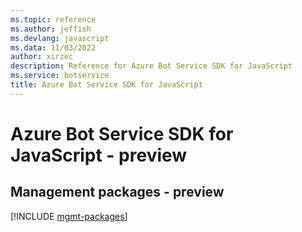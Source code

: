 ```yaml
---
ms.topic: reference
ms.author: jeffish
ms.devlang: javascript
ms.data: 11/03/2022
author: xirzec
description: Reference for Azure Bot Service SDK for JavaScript
ms.service: botservice
title: Azure Bot Service SDK for JavaScript
---
```

# Azure Bot Service SDK for JavaScript - preview

## Management packages - preview
[!INCLUDE [mgmt-packages](bot-service-mgmt-index.md)]